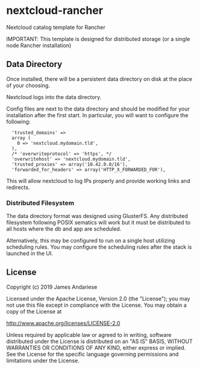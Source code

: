 # nextcloud-rancher

Nextcloud catalog template for Rancher

IMPORTANT: This template is designed for distributed storage
(or a single node Rancher installation)

## Data Directory

Once installed, there will be a persistent data directory on disk at the place of your choosing.

Nextcloud logs into the data directory.

Config files are next to the data directory and should be modified for your installation after
the first start.  In particular, you will want to configure the following:

```
  'trusted_domains' =>
  array (
    0 => 'nextcloud.mydomain.tld',
  ),
  /* 'overwriteprotocol' => 'https', */
  'overwritehost' => 'nextcloud.mydomain.tld',
  'trusted_proxies' => array('10.42.0.0/16'),
  'forwarded_for_headers' => array('HTTP_X_FORWARDED_FOR'),
```

This will allow nextcloud to log IPs properly and provide working links and redirects.

### Distributed Filesystem

The data directory format was designed using GlusterFS.  Any distributed filesystem following POSIX
sematics will work but it must be distributed to all hosts where the db and app are scheduled.

Alternatively, this may be configured to run on a single host utilizing scheduling rules.  You may configure the scheduling rules after the stack is launched in the UI.

## License

Copyright (c) 2019 James Andariese

Licensed under the Apache License, Version 2.0 (the "License"); you may not use this file except in compliance with the License. You may obtain a copy of the License at

http://www.apache.org/licenses/LICENSE-2.0

Unless required by applicable law or agreed to in writing, software distributed under the License is distributed on an "AS IS" BASIS, WITHOUT WARRANTIES OR CONDITIONS OF ANY KIND, either express or implied. See the License for the specific language governing permissions and limitations under the License.